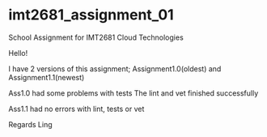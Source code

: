 # imt2681_assignment_01
School Assignment for IMT2681 Cloud Technologies


Hello!

I have 2 versions of this assignment; Assignment1.0(oldest) and Assignment1.1(newest)

Ass1.0 had some problems with tests
The lint and vet finished successfully

Ass1.1 had no errors with lint, tests or vet

Regards Ling


